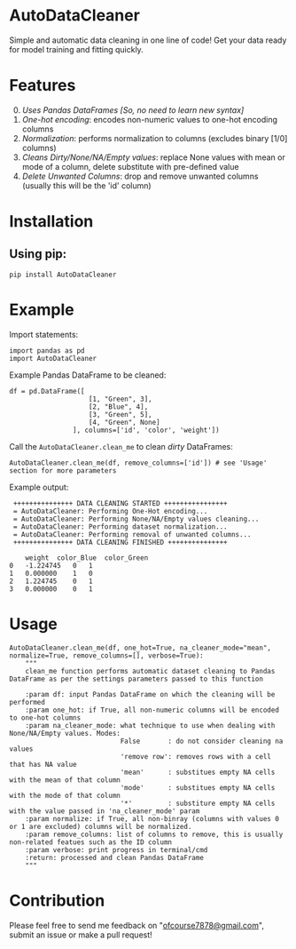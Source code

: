 # AutoDataCleaner
Simple and automatic data cleaning in one line of code! 
Get your data ready for model training and fitting quickly.
# Features 
0. *Uses Pandas DataFrames [So, no need to learn new syntax]*
1. *One-hot encoding*: encodes non-numeric values to one-hot encoding columns 
2. *Normalization*: performs normalization to columns (excludes binary [1/0] columns)
3. *Cleans Dirty/None/NA/Empty values*: replace None values with mean or mode of a column, delete substitute with pre-defined value
4. *Delete Unwanted Columns*: drop and remove unwanted columns (usually this will be the 'id' column)
# Installation 
## Using pip: 
`pip install AutoDataCleaner`
# Example 
Import statements: 
```
import pandas as pd
import AutoDataCleaner
```
Example Pandas DataFrame to be cleaned: 
```
df = pd.DataFrame([
                    [1, "Green", 3], 
                    [2, "Blue", 4],
                    [3, "Green", 5], 
                    [4, "Green", None]
                ], columns=['id', 'color', 'weight'])
```
Call the `AutoDataCleaner.clean_me` to clean _dirty_ DataFrames:

```AutoDataCleaner.clean_me(df, remove_columns=['id']) # see 'Usage' section for more parameters```

Example output:
```
 +++++++++++++++ DATA CLEANING STARTED ++++++++++++++++ 
 = AutoDataCleaner: Performing One-Hot encoding... 
 = AutoDataCleaner: Performing None/NA/Empty values cleaning... 
 = AutoDataCleaner: Performing dataset normalization... 
 = AutoDataCleaner: Performing removal of unwanted columns... 
 +++++++++++++++ DATA CLEANING FINISHED +++++++++++++++ 

	weight 	color_Blue 	color_Green
0 	-1.224745 	0 	1
1 	0.000000 	1 	0
2 	1.224745 	0 	1
3 	0.000000 	0 	1
```
# Usage
```
AutoDataCleaner.clean_me(df, one_hot=True, na_cleaner_mode="mean", normalize=True, remove_columns=[], verbose=True):
    """
    clean_me function performs automatic dataset cleaning to Pandas DataFrame as per the settings parameters passed to this function
    
    :param df: input Pandas DataFrame on which the cleaning will be performed 
    :param one_hot: if True, all non-numeric columns will be encoded to one-hot columns 
    :param na_cleaner_mode: what technique to use when dealing with None/NA/Empty values. Modes: 
                            False       : do not consider cleaning na values 
                            'remove row': removes rows with a cell that has NA value
                            'mean'      : substitues empty NA cells with the mean of that column 
                            'mode'      : substitues empty NA cells with the mode of that column
                            '*'         : substiture empty NA cells with the value passed in 'na_cleaner_mode' param
    :param normalize: if True, all non-binray (columns with values 0 or 1 are excluded) columns will be normalized. 
    :param remove_columns: list of columns to remove, this is usually non-related featues such as the ID column 
    :param verbose: print progress in terminal/cmd
    :return: processed and clean Pandas DataFrame 
    """
```
# Contribution 
Please feel free to send me feedback on "ofcourse7878@gmail.com", submit an issue or make a pull request! 
